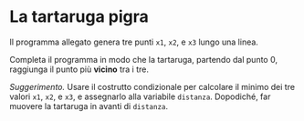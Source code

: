 # La tartaruga pigra

Il programma allegato genera tre punti `x1`, `x2`, e `x3` lungo una linea. 

Completa il programma in modo che la tartaruga, partendo dal punto 0, raggiunga il punto più **vicino** tra i tre.

*Suggerimento.* Usare il costrutto condizionale per calcolare il minimo dei tre valori `x1`, `x2`, e `x3`, e assegnarlo alla variabile `distanza`. Dopodiché, far muovere la tartaruga in avanti di `distanza`.
